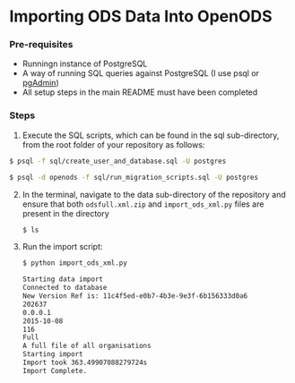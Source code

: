 # Importing ODS Data Into OpenODS

### Pre-requisites
* Runningn instance of PostgreSQL
* A way of running SQL queries against PostgreSQL (I use psql or  [pgAdmin](http://www.pgadmin.org/download/macosx.php))
* All setup steps in the main README must have been completed

### Steps

1. Execute the SQL scripts,  which can be found in the sql sub-directory,  from the root folder of your repository as follows:

  ```bash
  $ psql -f sql/create_user_and_database.sql -U postgres
  
  $ psql -d openods -f sql/run_migration_scripts.sql -U postgres
  ```

2. In the terminal, navigate to the data sub-directory of the repository and ensure that both `odsfull.xml.zip` and `import_ods_xml.py` files are present in the directory

    ```bash
    $ ls
    ```

3. Run the import script:

    ```bash
    $ python import_ods_xml.py

    Starting data import
    Connected to database
    New Version Ref is: 11c4f5ed-e0b7-4b3e-9e3f-6b156333d0a6
    202637
    0.0.0.1
    2015-10-08
    116
    Full
    A full file of all organisations
    Starting import
    Import took 363.49907088279724s
    Import Complete.
    ```
